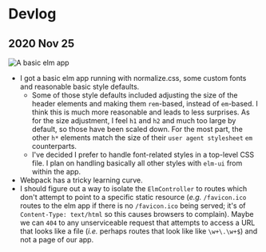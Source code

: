 # Devlog

## 2020 Nov 25

![A basic elm app](https://snipboard.io/JPvaGz.jpg)

- I got a basic elm app running with normalize.css, some custom fonts and reasonable basic style defaults.
  - Some of those style defaults included adjusting the size of the header elements and making them `rem`-based, instead of `em`-based. I think this is much more reasonable and leads to less surprises. As for the size adjustment, I feel `h1` and `h2` and much too large by default, so those have been scaled down. For the most part, the other `h*` elements match the size of their `user agent stylesheet` `em` counterparts.
  - I've decided I prefer to handle font-related styles in a top-level CSS file. I plan on handling basically all other styles with `elm-ui` from within the app.
- Webpack has a tricky learning curve.
- I should figure out a way to isolate the `ElmController` to routes which don't attempt to point to a specific static resource (_e.g._ `/favicon.ico` routes to the elm app if there is no `/favicon.ico` being served; it's of `Content-Type: text/html` so this causes browsers to complain). Maybe we can `404` to any unserviceable request that attempts to access a URL that looks like a file (_i.e._ perhaps routes that look like like `\w+\.\w+$`) and not a page of our app.
